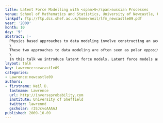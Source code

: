 ```yaml
---
title: Latent Force Modelling with <span>G</span>aussian Processes
venue: School of Mathematics and Statistics, University of Newcastle, U.K.
linkpdf: ftp://ftp.dcs.shef.ac.uk/home/neil/lfm_newcastle09.pdf
year: '2009'
month: 10
day: '9'
abstract: |-
  Physics based approaches to data modeling involve constructing an accurate mechanistic model of data, often based on differential equations. Machine learning typically focuses on data driven approaches—perhaps through regularized function approximations.\
  \
  These two approaches to data modeling are often seen as polar opposites, but in reality they are two different ends to a spectrum of approaches we might take.\
  \
  In this talk we introduce latent force models. Latent force models are a new approach to data representation that model data through unknown forcing functions that drive differential equation models. By treating the unknown forcing functions with Gaussian process priors we can create probabilistic models that exhibit particular physical characteristics of interest, for example, in dynamical systems resonance and inertia. This allows us to perform a synthesis of the data driven and physical modeling paradigms. We will show applications of these models in systems biology and modelling of human motion capture data.
layout: talk
key: Lawrence:newcastle09
categories:
- Lawrence:newcastle09
authors:
- firstname: Neil D.
  lastname: Lawrence
  url: http://inverseprobability.com
  institute: University of Sheffield
  twitter: lawrennd
  gscholar: r3SJcvoAAAAJ
published: 2009-10-09
---
```

